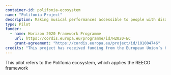 ```yaml
---
container-id: polifonia-ecosystem
name: "Polifonia Project"
description: Making musical performances accessible to people with disabilities
type: Pilot
funder:
  - name: Horizon 2020 Framework Programme
    url: https://cordis.europa.eu/programme/id/H2020-EC
    grant-agreement: "https://cordis.europa.eu/project/id/101004746"
credits: "This project has received funding from the European Union’s Horizon 2020 research and innovation programme under grant agreement N. 101004746."
--- 
```


This pilot refers to the Polifonia ecosystem, which applies the REECO framework
